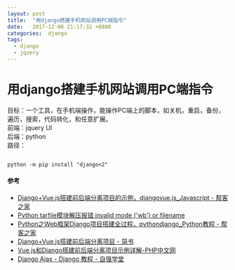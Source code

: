 ```yaml
---
layout: post
title:  "用django搭建手机网站调用PC端指令"
date:   2017-12-06 21:17:32 +0800
categories:  django
tags: 
  - django 
  - jquery 
---
```


# 用django搭建手机网站调用PC端指令 #
目标：一个工具，在手机端操作，能操作PC端上的脚本，如关机，重启，备份，遍历，搜索，代码转化，和任意扩展。    
前端：jquery UI  
后端：python  
路径： 


```

python -m pip install "django<2"

```
#### 参考 ####

* [Django+Vue.js搭建前后端分离项目的示例，djangovue.js_Javascript - 帮客之家](http://www.bkjia.com/Javascript/1221117.html)
* [Python tarfile模块解压报错 invalid mode ('wb') or filename](http://www.cnblogs.com/haoxi/p/6156232.html)
* [Python之Web框架Django项目搭建全过程，pythondjango_Python教程 - 帮客之家](http://www.bkjia.com/Pythonjc/1210686.html)
* [Django+Vue.js搭建前后端分离项目 - 简书](http://www.jianshu.com/p/a463e97def9c)
* [Vue.js和Django搭建前后端分离项目示例详解-PHP中文网](http://m.php.cn/article/376100.html)
* [Django Ajax - Django 教程 - 自强学堂](https://code.ziqiangxuetang.com/django/django-ajax.html)